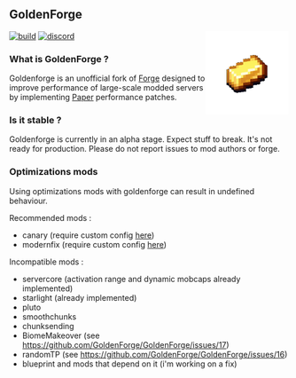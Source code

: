 ## GoldenForge
[![build](https://github.com/goldenforge/goldenforge/actions/workflows/build.yml/badge.svg)](https://github.com/GoldenForge/GoldenForge/actions)
[![discord](https://dcbadge.vercel.app/api/server/g3e5J8tX6e?style=flat)](https://discord.gg/g3e5J8tX6e)
<img width="150" src="assets/logo.gif" alt="GoldenForge" align="right">
<div align="left">

### What is GoldenForge ?

Goldenforge is an unofficial fork of [Forge](https://github.com/minecraftforge/minecraftforge) designed to improve performance of large-scale modded servers by implementing [Paper](https://github.com/PaperMC/Paper) performance patches.

### Is it stable ?

Goldenforge is currently in an alpha stage. Expect stuff to break. It's not ready for production. Please do not report issues to mod authors or forge.

### Optimizations mods

Using optimizations mods with goldenforge can result in undefined behaviour.

Recommended mods :
- canary (require custom config [here](https://github.com/GoldenForge/GoldenForge/tree/1.19.2/docs/configs/canary.properties))
- modernfix (require custom config [here](https://github.com/GoldenForge/GoldenForge/tree/1.19.2/docs/configs/modernfix-mixins.properties))

Incompatible mods :
- servercore (activation range and dynamic mobcaps already implemented)
- starlight (already implemented)
- pluto
- smoothchunks
- chunksending
- BiomeMakeover (see https://github.com/GoldenForge/GoldenForge/issues/17)
- randomTP (see https://github.com/GoldenForge/GoldenForge/issues/16)
- blueprint and mods that depend on it (i'm working on a fix)
